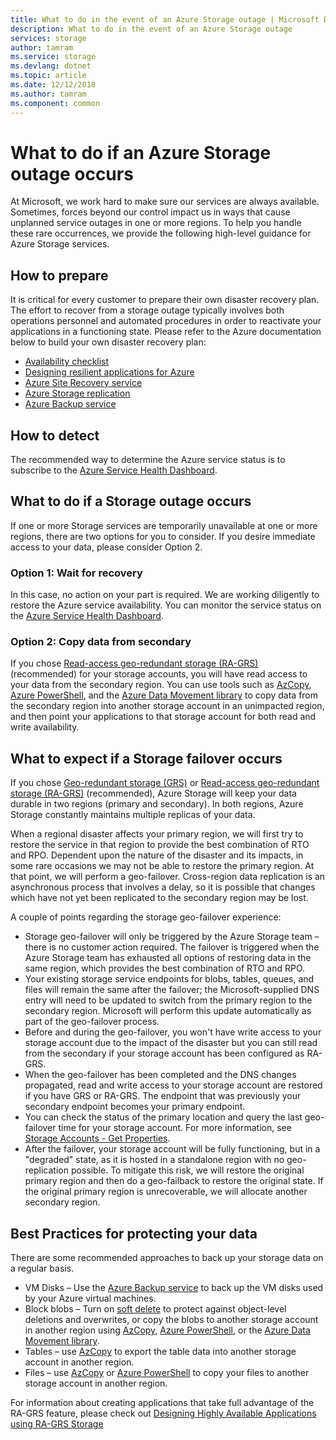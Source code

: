 ```yaml
---
title: What to do in the event of an Azure Storage outage | Microsoft Docs
description: What to do in the event of an Azure Storage outage
services: storage
author: tamram
ms.service: storage
ms.devlang: dotnet
ms.topic: article
ms.date: 12/12/2018
ms.author: tamram
ms.component: common
---
```


# What to do if an Azure Storage outage occurs
At Microsoft, we work hard to make sure our services are always available. Sometimes, forces beyond our control impact us in ways that cause unplanned service outages in one or more regions. To help you handle these rare occurrences, we provide the following high-level guidance for Azure Storage services.

## How to prepare
It is critical for every customer to prepare their own disaster recovery plan. The effort to recover from a storage outage typically involves both operations personnel and automated procedures in order to reactivate your applications in a functioning state. Please refer to the Azure documentation below to build your own disaster recovery plan:

* [Availability checklist](https://docs.microsoft.com/azure/architecture/checklist/availability)
* [Designing resilient applications for Azure](https://docs.microsoft.com/azure/architecture/resiliency/)
* [Azure Site Recovery service](https://azure.microsoft.com/services/site-recovery/)
* [Azure Storage replication](https://docs.microsoft.com/azure/storage/common/storage-redundancy)
* [Azure Backup service](https://azure.microsoft.com/services/backup/)

## How to detect
The recommended way to determine the Azure service status is to subscribe to the [Azure Service Health Dashboard](https://azure.microsoft.com/status/).

## What to do if a Storage outage occurs
If one or more Storage services are temporarily unavailable at one or more regions, there are two options for you to consider. If you desire immediate access to your data, please consider Option 2.

### Option 1: Wait for recovery
In this case, no action on your part is required. We are working diligently to restore the Azure service availability. You can monitor the service status on the [Azure Service Health Dashboard](https://azure.microsoft.com/status/).

### Option 2: Copy data from secondary
If you chose [Read-access geo-redundant storage (RA-GRS)](storage-redundancy-grs.md#read-access-geo-redundant-storage) (recommended) for your storage accounts, you will have read access to your data from the secondary region. You can use tools such as [AzCopy](storage-use-azcopy.md), [Azure PowerShell](storage-powershell-guide-full.md), and the [Azure Data Movement library](https://azure.microsoft.com/blog/introducing-azure-storage-data-movement-library-preview-2/) to copy data from the secondary region into another storage account in an unimpacted region, and then point your applications to that storage account for both read and write availability.

## What to expect if a Storage failover occurs
If you chose [Geo-redundant storage (GRS)](storage-redundancy-grs.md) or [Read-access geo-redundant storage (RA-GRS)](storage-redundancy-grs.md#read-access-geo-redundant-storage) (recommended), Azure Storage will keep your data durable in two regions (primary and secondary). In both regions, Azure Storage constantly maintains multiple replicas of your data.

When a regional disaster affects your primary region, we will first try to restore the service in that region to provide the best combination of RTO and RPO. Dependent upon the nature of the disaster and its impacts, in some rare occasions we may not be able to restore the primary region. At that point, we will perform a geo-failover. Cross-region data replication is an asynchronous process that involves a delay, so it is possible that changes which have not yet been replicated to the secondary region may be lost.

A couple of points regarding the storage geo-failover experience:

* Storage geo-failover will only be triggered by the Azure Storage team – there is no customer action required. The failover is triggered when the Azure Storage team has exhausted all options of restoring data in the same region, which provides the best combination of RTO and RPO.
* Your existing storage service endpoints for blobs, tables, queues, and files will remain the same after the failover; the Microsoft-supplied DNS entry will need to be updated to switch from the primary region to the secondary region. Microsoft will perform this update automatically as part of the geo-failover process.
* Before and during the geo-failover, you won't have write access to your storage account due to the impact of the disaster but you can still read from the secondary if your storage account has been configured as RA-GRS.
* When the geo-failover has been completed and the DNS changes propagated, read and write access to your storage account are restored if you have GRS or RA-GRS. The endpoint that was previously your secondary endpoint becomes your primary endpoint. 
* You can check the status of the primary location and query the last geo-failover time for your storage account. For more information, see [Storage Accounts - Get Properties](https://docs.microsoft.com/rest/api/storagerp/storageaccounts/getproperties).
* After the failover, your storage account will be fully functioning, but in a "degraded" state, as it is hosted in a standalone region with no geo-replication possible. To mitigate this risk, we will restore the original primary region and then do a geo-failback to restore the original state. If the original primary region is unrecoverable, we will allocate another secondary region.

## Best Practices for protecting your data
There are some recommended approaches to back up your storage data on a regular basis.

* VM Disks – Use the [Azure Backup service](https://azure.microsoft.com/services/backup/) to back up the VM disks used by your Azure virtual machines.
* Block blobs – Turn on [soft delete](../blobs/storage-blob-soft-delete.md) to protect against object-level deletions and overwrites, or copy the blobs to another storage account in another region using [AzCopy](storage-use-azcopy.md), [Azure PowerShell](storage-powershell-guide-full.md), or the [Azure Data Movement library](https://azure.microsoft.com/blog/introducing-azure-storage-data-movement-library-preview-2/).
* Tables – use [AzCopy](storage-use-azcopy.md) to export the table data into another storage account in another region.
* Files – use [AzCopy](storage-use-azcopy.md) or [Azure PowerShell](storage-powershell-guide-full.md) to copy your files to another storage account in another region.

For information about creating applications that take full advantage of the RA-GRS feature, please check out [Designing Highly Available Applications using RA-GRS Storage](../storage-designing-ha-apps-with-ragrs.md)
